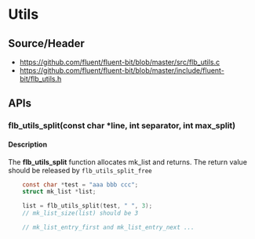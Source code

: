 # Utils

## Source/Header

- https://github.com/fluent/fluent-bit/blob/master/src/flb_utils.c
- https://github.com/fluent/fluent-bit/blob/master/include/fluent-bit/flb_utils.h

## APIs

### flb_utils_split(const char *line, int separator, int max_split)

#### Description

The **flb_utils_split** function allocates mk_list and returns.
The return value should be released by `flb_utils_split_free`

```c
    const char *test = "aaa bbb ccc";
    struct mk_list *list;

    list = flb_utils_split(test, " ", 3);
    // mk_list_size(list) should be 3

    // mk_list_entry_first and mk_list_entry_next ...
```
